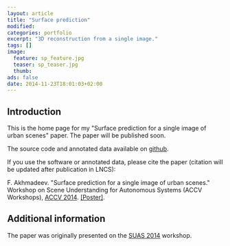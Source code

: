 ```yaml
---
layout: article
title: "Surface prediction"
modified:
categories: portfolio
excerpt: "3D reconstruction from a single image."
tags: []
image:
  feature: sp_feature.jpg
  teaser: sp_teaser.jpg
  thumb:
ads: false
date: 2014-11-23T18:01:03+02:00
---
```


## Introduction
This is the home page for my "Surface prediction for a single image of urban scenes" paper. The paper will be published soon.

The source code and annotated data available on [github](https://github.com/foat/surface-prediction/).

If you use the software or annotated data, please cite the paper (citation will be updated after publication in LNCS):

F. Akhmadeev. "Surface prediction for a single image of urban scenes." Workshop on Scene Understanding for Autonomous Systems (ACCV Workshops), [ACCV 2014]. [[Poster]](/content/surface-prediction/poster.pdf).

## Additional information
The paper was originally presented on the [SUAS 2014] workshop.

[SUAS 2014]: http://www.cvc.uab.es/adas/suas2014/
[ACCV 2014]: http://www.accv2014.org

[Geometric context]: http://web.engr.illinois.edu/~dhoiem/projects/context/
[Geometric reasoning]: http://www.cs.cmu.edu/~dclee/projects/scene.html
[segmentation]: http://cs.brown.edu/~pff/segment/
[VP detection]: http://www-etud.iro.umontreal.ca/~tardifj/

[Delage et al. dataset]: http://web.hec.ca/pages/erick.delage/indoor3drecon/index.htm
[York Urban database]: http://www.elderlab.yorku.ca/YorkUrbanDB/